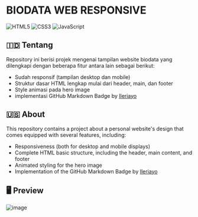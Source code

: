 # BIODATA WEB RESPONSIVE

![HTML5](https://img.shields.io/badge/html5-%23E34F26.svg?style=for-the-badge&logo=html5&logoColor=white)
![CSS3](https://img.shields.io/badge/css3-%231572B6.svg?style=for-the-badge&logo=css3&logoColor=white)
![JavaScript](https://img.shields.io/badge/javascript-%23323330.svg?style=for-the-badge&logo=javascript&logoColor=%23F7DF1E)

## 🇮🇩 Tentang
Repository ini berisi projek mengenai tampilan website biodata yang dilengkapi dengan beberapa fitur antara lain sebagai berikut:
- Sudah responsif (tampilan desktop dan mobile)
- Struktur dasar HTML lengkap mulai dari header, main, dan footer
- Style animasi pada hero image
- implementasi GitHub Markdown Badge by [Ileriayo](https://github.com/Ileriayo) 

## 🇺🇸 About
This repository contains a project about a personal website's design that comes equipped with several features, including:
- Responsiveness (both for desktop and mobile displays)
- Complete HTML basic structure, including the header, main content, and footer
- Animated styling for the hero image
- Implementation of the GitHub Markdown Badge by [Ileriayo](https://github.com/Ileriayo)

## 🖥️ Preview
![image](https://github.com/SoLiDinity/responsive-biodata-web/assets/127974449/94eb850d-6697-48fa-8ff9-0fe293304ced)

